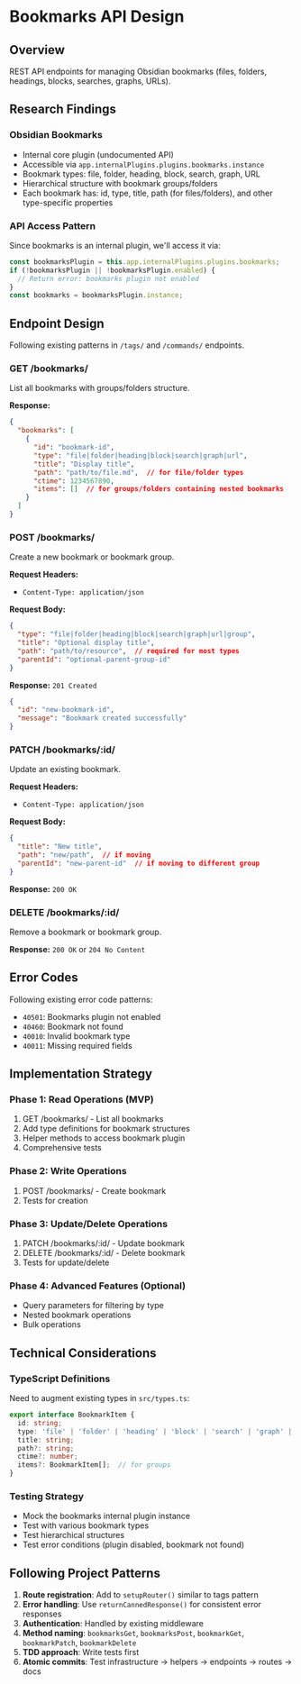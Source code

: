 # Bookmarks API Design

## Overview
REST API endpoints for managing Obsidian bookmarks (files, folders, headings, blocks, searches, graphs, URLs).

## Research Findings

### Obsidian Bookmarks
- Internal core plugin (undocumented API)
- Accessible via `app.internalPlugins.plugins.bookmarks.instance`
- Bookmark types: file, folder, heading, block, search, graph, URL
- Hierarchical structure with bookmark groups/folders
- Each bookmark has: id, type, title, path (for files/folders), and other type-specific properties

### API Access Pattern
Since bookmarks is an internal plugin, we'll access it via:
```typescript
const bookmarksPlugin = this.app.internalPlugins.plugins.bookmarks;
if (!bookmarksPlugin || !bookmarksPlugin.enabled) {
  // Return error: bookmarks plugin not enabled
}
const bookmarks = bookmarksPlugin.instance;
```

## Endpoint Design

Following existing patterns in `/tags/` and `/commands/` endpoints.

### GET /bookmarks/
List all bookmarks with groups/folders structure.

**Response:**
```json
{
  "bookmarks": [
    {
      "id": "bookmark-id",
      "type": "file|folder|heading|block|search|graph|url",
      "title": "Display title",
      "path": "path/to/file.md",  // for file/folder types
      "ctime": 1234567890,
      "items": []  // for groups/folders containing nested bookmarks
    }
  ]
}
```

### POST /bookmarks/
Create a new bookmark or bookmark group.

**Request Headers:**
- `Content-Type: application/json`

**Request Body:**
```json
{
  "type": "file|folder|heading|block|search|graph|url|group",
  "title": "Optional display title",
  "path": "path/to/resource",  // required for most types
  "parentId": "optional-parent-group-id"
}
```

**Response:** `201 Created`
```json
{
  "id": "new-bookmark-id",
  "message": "Bookmark created successfully"
}
```

### PATCH /bookmarks/:id/
Update an existing bookmark.

**Request Headers:**
- `Content-Type: application/json`

**Request Body:**
```json
{
  "title": "New title",
  "path": "new/path",  // if moving
  "parentId": "new-parent-id"  // if moving to different group
}
```

**Response:** `200 OK`

### DELETE /bookmarks/:id/
Remove a bookmark or bookmark group.

**Response:** `200 OK` or `204 No Content`

## Error Codes

Following existing error code patterns:

- `40501`: Bookmarks plugin not enabled
- `40460`: Bookmark not found
- `40010`: Invalid bookmark type
- `40011`: Missing required fields

## Implementation Strategy

### Phase 1: Read Operations (MVP)
1. GET /bookmarks/ - List all bookmarks
2. Add type definitions for bookmark structures
3. Helper methods to access bookmark plugin
4. Comprehensive tests

### Phase 2: Write Operations
1. POST /bookmarks/ - Create bookmark
2. Tests for creation

### Phase 3: Update/Delete Operations
1. PATCH /bookmarks/:id/ - Update bookmark
2. DELETE /bookmarks/:id/ - Delete bookmark
3. Tests for update/delete

### Phase 4: Advanced Features (Optional)
- Query parameters for filtering by type
- Nested bookmark operations
- Bulk operations

## Technical Considerations

### TypeScript Definitions
Need to augment existing types in `src/types.ts`:

```typescript
export interface BookmarkItem {
  id: string;
  type: 'file' | 'folder' | 'heading' | 'block' | 'search' | 'graph' | 'url' | 'group';
  title: string;
  path?: string;
  ctime?: number;
  items?: BookmarkItem[];  // for groups
}
```

### Testing Strategy
- Mock the bookmarks internal plugin instance
- Test with various bookmark types
- Test hierarchical structures
- Test error conditions (plugin disabled, bookmark not found)

## Following Project Patterns

1. **Route registration**: Add to `setupRouter()` similar to tags pattern
2. **Error handling**: Use `returnCannedResponse()` for consistent error responses
3. **Authentication**: Handled by existing middleware
4. **Method naming**: `bookmarksGet`, `bookmarksPost`, `bookmarkGet`, `bookmarkPatch`, `bookmarkDelete`
5. **TDD approach**: Write tests first
6. **Atomic commits**: Test infrastructure → helpers → endpoints → routes → docs

